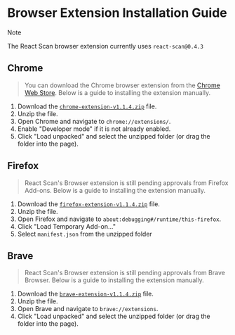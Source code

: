 # Browser Extension Installation Guide

> [!NOTE]
> The React Scan browser extension currently uses `react-scan@0.4.3`

## Chrome

> You can download the Chrome browser extension from the [Chrome Web Store](https://chromewebstore.google.com/detail/react-scan/anmmhkomejbdklkhoiloeaehppaffmdf). Below is a guide to installing the extension manually.

1. Download the [`chrome-extension-v1.1.4.zip`](https://github.com/aidenybai/react-scan/tree/main/packages/extension/build) file.
2. Unzip the file.
3. Open Chrome and navigate to `chrome://extensions/`.
4. Enable "Developer mode" if it is not already enabled.
5. Click "Load unpacked" and select the unzipped folder (or drag the folder into the page).

## Firefox

> React Scan's Browser extension is still pending approvals from Firefox Add-ons. Below is a guide to installing the extension manually.

1. Download the [`firefox-extension-v1.1.4.zip`](https://github.com/aidenybai/react-scan/tree/main/packages/extension/build) file.
2. Unzip the file.
3. Open Firefox and navigate to `about:debugging#/runtime/this-firefox`.
4. Click "Load Temporary Add-on..."
5. Select `manifest.json` from the unzipped folder

## Brave

> React Scan's Browser extension is still pending approvals from Brave Browser. Below is a guide to installing the extension manually.

1. Download the [`brave-extension-v1.1.4.zip`](https://github.com/aidenybai/react-scan/tree/main/packages/extension/build) file.
2. Unzip the file.
3. Open Brave and navigate to `brave://extensions`.
4. Click "Load unpacked" and select the unzipped folder (or drag the folder into the page).
